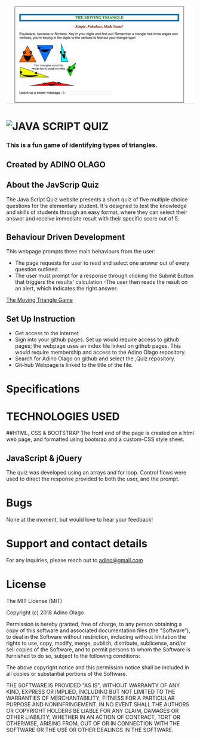 ![JavaScrip Quiz](https://github.com/Adino-S/triangle-tracker/blob/master/Images/trigame.png)

# ![**JAVA SCRIPT QUIZ**](https://adino-s.github.io/triangle-tracker/)
### This is a fun game of identifying types of triangles.

## Created by **ADINO OLAGO**

## About the JavScrip Quiz
The Java Script Quiz website presents a short quiz of five multiple choice questions for the elementary student. It's designed to test the knowledge and skills of students through an easy format, where they can select their answer and receive immediate result with their specific score out of 5.

## Behaviour Driven Development
This webpage prompts three main behaviours from the user:
- The page requests for user to read and select one answer out of every question outlined.
- The user must prompt for a response through clicking the Submit Button that triggers the results' calculation
-The user then reads the result on an alert, which indicates the right answer.

[The Moving Triangle Game](file:///Users/sharonolago/Documents/moringa-school-projects/triangle-tracker/movingtriangle.html)

## Set Up Instruction
- Get access to the internet
- Sign into your github pages. Set up would require access to github pages; the webpage uses an index file linked on github pages. This would require membership and access to the Adino Olago repository.
- Search for Adino Olago on github and select the ,Quiz repository.
- Git-hub Webpage is linked to the title of the file.

# Specifications

# **TECHNOLOGIES USED**
##HTML, CSS & BOOTSTRAP
The front end of the page is created on a html web page, and formatted using bootsrap and a custom-CSS style sheet.

## JavaScript & jQuery
The quiz was developed using an arrays and for loop. Control flows were used to direct the response provided to both the user, and the prompt.

# Bugs
None at the moment, but would love to hear your feedback!

# Support and contact details
For any inquiries, please reach out to adino@gmail.com

# License
The MIT License (MIT)

Copyright (c) 2018 Adino Olago

Permission is hereby granted, free of charge, to any person obtaining a copy
of this software and associated documentation files (the "Software"), to deal
in the Software without restriction, including without limitation the rights
to use, copy, modify, merge, publish, distribute, sublicense, and/or sell
copies of the Software, and to permit persons to whom the Software is
furnished to do so, subject to the following conditions:

The above copyright notice and this permission notice shall be included in all
copies or substantial portions of the Software.

THE SOFTWARE IS PROVIDED "AS IS", WITHOUT WARRANTY OF ANY KIND, EXPRESS OR
IMPLIED, INCLUDING BUT NOT LIMITED TO THE WARRANTIES OF MERCHANTABILITY,
FITNESS FOR A PARTICULAR PURPOSE AND NONINFRINGEMENT. IN NO EVENT SHALL THE
AUTHORS OR COPYRIGHT HOLDERS BE LIABLE FOR ANY CLAIM, DAMAGES OR OTHER
LIABILITY, WHETHER IN AN ACTION OF CONTRACT, TORT OR OTHERWISE, ARISING FROM,
OUT OF OR IN CONNECTION WITH THE SOFTWARE OR THE USE OR OTHER DEALINGS IN THE
SOFTWARE.
